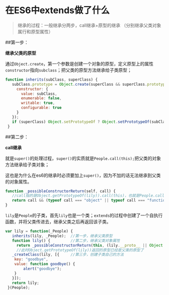 # 在ES6中extends做了什么

> 继承的过程：一般继承分两步，call继承+原型的继承 （分别继承父类对象属行和原型属性）

##第一步：

**继承父类的原型**

通过`Object.create`，第一个参数是创建一个对象的原型，定义原型上的属性`constructor`指向`subclass`；把父类的原型方法继承给子类原型；

```js
function inherits(subClass, superClass) {
   subClass.prototype = Object.create(superClass && superClass.prototype, {
     constructor: {
       value: subClass,
       enumerable: false,
       writable: true,
       configurable: true
     }
   });
   if (superClass) Object.setPrototypeOf ? Object.setPrototypeOf(subClass, superClass) : subClass.__proto__ = superClass;
 }
```

##第二步：

**call继承**

就是`super()`的处理过程，`super()`的实质就是`People.call(this);`把父类的对象方法继承给子类对象；

这也是为什么在es6的继承时必须要加上`super()`，因为不加的话无法继承到父类的对象属性。

```js
function _possibleConstructorReturn(self, call) { 
   //call指的是Object.getPrototypeOf(lily)).call(this)，也就是People.call(this)
   return call && (typeof call === "object" || typeof call === "function") ? call : self;
}
```

`lily`是`People`的子类，首先`lily`也是一个类；`extends`的过程中创建了一个自执行函数，并将父类传进去，继承父类之后再返回该子类。

```js
var lily = function(_People) {
   inherits(lily, _People);  //第一步，继承父类原型
   function lily() {         //第二步，继承父类对象属性
     return _possibleConstructorReturn(this, (lily.__proto__ || Object.getPrototypeOf(lily)).call(this));}
     //此时Object.getPrototypeOf(lily))返回的原型已经是父类的原型了
   _createClass(lily, [{     //第三步，创建子类自己的方法
    key: "goodbye",
    value: function goodbye() {
    	alert("goodbye");
    }
   }]);
   return lily;
 }(People);
```

